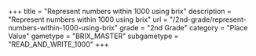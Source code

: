 +++
title = "Represent numbers within 1000 using brix"
description = "Represent numbers within 1000 using brix"
url = "/2nd-grade/represent-numbers-within-1000-using-brix"
grade = "2nd Grade"
category = "Place Value"
gametype = "BRIX_MASTER"
subgametype = "READ_AND_WRITE_1000"
+++